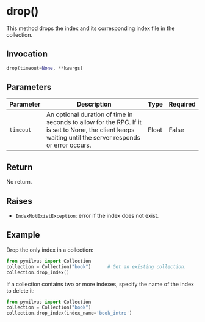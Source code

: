 # drop()

This method drops the index and its corresponding index file in the collection.

## Invocation

```python
drop(timeout=None, **kwargs)
```

## Parameters

| Parameter         | Description                                                  | Type                            | Required |
| ----------------- | ------------------------------------------------------------ | ------------------------------- | -------- |
| `timeout`         | An optional duration of time in seconds to allow for the RPC. If it is set to None, the client keeps waiting until the server responds or error occurs.                                               | Float                           | False    |


## Return

No return.

## Raises

- `IndexNotExistException`: error if the index does not exist.

## Example

Drop the only index in a collection:

```python
from pymilvus import Collection
collection = Collection("book")      # Get an existing collection.
collection.drop_index()
```

If a collection contains two or more indexes, specify the name of the index to delete it:

```python
from pymilvus import Collection
collection = Collection("book")
collection.drop_index(index_name='book_intro')
```